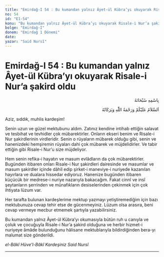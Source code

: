 ```yaml
---
title: "Emirdağ-I 54 : Bu kumandan yalnız Âyet-ül Kübra’yı okuyarak Risale-i Nur’a şakird oldu"
no: 54
id: "E1-54"
konu: "Bu kumandan yalnız Âyet-ül Kübra’yı okuyarak Risale-i Nur’a şakird oldu"
bolge: "Emirdağ-I"
donem: "Emirdağ 1 Dönemi"
date: 
yazar: "Said Nursî"
---
```


# Emirdağ-I 54 : Bu kumandan yalnız Âyet-ül Kübra’yı okuyarak Risale-i Nur’a şakird oldu

<p class="arabic" dir="rtl" title="Meal: “Her türlü noksan sıfatlardan yüce olan Allah’ın adıyla.”">بِاسْمِهِ سُبْحَانَهُ</p>

<p class="arabic" dir="rtl" title="Meal: “Allah’ın selâmı, rahmeti ve bereketleri, üzerinize olsun.”">اَلسَّلاَمُ عَلَيْكُمْ وَرَحْمَةُ اللّٰهِ وَبَرَكَاتُهُ</p>

Aziz, sıddık, muhlis kardeşim!

Senin uzun ve güzel mektubunu aldım. Zatınız kendine intihab ettiğin salavat ve tesbihat ve tevhidler çok mübarektirler. Onların ekseri benim ve Risale-i Nur şakirdlerinin virdleridir. Senin o rüyaların mübarek olduğu gibi, senin ve hanenizdeki hemşiremin rüyaları dahi çok mübarek ve müjdelidirler. Ve tabir ettiğin gibi Risale-i Nur’u size müjdeliyor.

Hem senin refika-i hayatın ve masum evlâdların da çok mübarektirler. Bugünden itibaren onları Risale-i Nur şakirdleri dairesinde ve masumlar ve masum şakirdler içinde dâhil edip şirket-i maneviye-i nuriyede kazanılan hayırlara ve dualara hissedar ediyoruz. Hanenize bugünden itibaren küçücük bir medrese-i nuriye nazarıyla bakacağım. Fakat cinnî ve insî şeytanların şerrinden ve münafıkların desiselerinden çekinmek için çok ihtiyata lüzum var.

Her tarafta bulunan kardeşlerime mektup yazmayı yetiştiremediğim için bazı mektubunuza cevap tehir etse de gücenmeyiniz. Lüzum olsa arasıra, beni cevap vermeye mecbur etmemek şartıyla yazabilirsiniz.

Bu kumandan yalnız Âyet-ül Kübra’yı okumasıyla bütün ruh u canıyla ve çoluk ve çocuğuyla Risale-i Nur’a şakird olduğuna ve herbir hizmet-i nuriyeye âmâde bulunduğunu hâlisane mektublarıyla bildirdiğinden bera-yı malumat size gönderildi.

*el-Bâkî Hüve’l-Bâkî*
*Kardeşiniz*
*Said Nursî*

***
